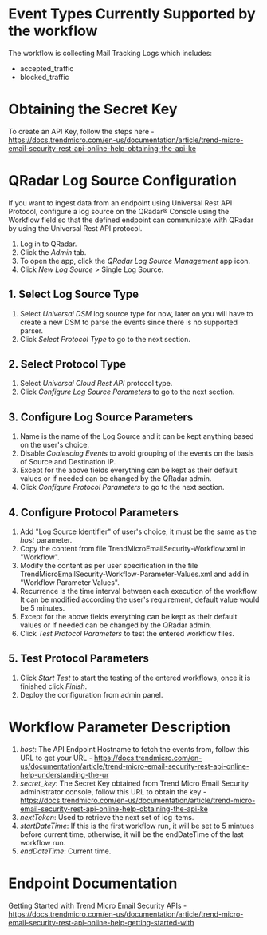 # Event Types Currently Supported by the workflow #
The workflow is collecting Mail Tracking Logs which includes:
- accepted_traffic
- blocked_traffic


# Obtaining the Secret Key #
To create an API Key, follow the steps here - <https://docs.trendmicro.com/en-us/documentation/article/trend-micro-email-security-rest-api-online-help-obtaining-the-api-ke>


# QRadar Log Source Configuration #
If you want to ingest data from an endpoint using Universal Rest API Protocol, configure a log source on the QRadar® Console using the Workflow field so that the defined endpoint can communicate with QRadar by using the Universal Rest API protocol.

1. Log in to QRadar.
2. Click the *Admin* tab.
3. To open the app, click the *QRadar Log Source Management* app icon.
4. Click *New Log Source* > Single Log Source.

## 1. Select Log Source Type ##
1. Select *Universal DSM* log source type for now, later on you will have to create a new DSM to parse the events since there is no supported parser. 
2. Click *Select Protocol Type* to go to the next section.

## 2. Select Protocol Type ##
1. Select *Universal Cloud Rest API* protocol type. 
2. Click *Configure Log Source Parameters* to go to the next section.

## 3. Configure Log Source Parameters ##
1. Name is the name of the Log Source and it can be kept anything based on the user's choice.
2. Disable *Coalescing Events* to avoid grouping of the events on the basis of Source and Destination IP. 
3. Except for the above fields everything can be kept as their default values or if needed can be changed by the QRadar admin.
4. Click *Configure Protocol Parameters* to go to the next section.

## 4. Configure Protocol Parameters ##
1.  Add "Log Source Identifier" of user's choice, it must be the same as the *host* parameter.
2.  Copy the content from file TrendMicroEmailSecurity-Workflow.xml in "Workflow".
3.  Modify the content as per user specification in the file TrendMicroEmailSecurity-Workflow-Parameter-Values.xml and add in "Workflow Parameter Values".
4.  Recurrence is the time interval between each execution of the workflow. It can be modified according the user's requirement, default value would be 5 minutes.
5.  Except for the above fields everything can be kept as their default values or if needed can be changed by the QRadar admin.
6.  Click *Test Protocol Parameters* to test the entered workflow files.

## 5. Test Protocol Parameters ##
1.  Click *Start Test* to start the testing of the entered workflows, once it is finished click *Finish*.
2.  Deploy the configuration from admin panel.


# Workflow Parameter Description #
1. *host*: The API Endpoint Hostname to fetch the events from, follow this URL to get your URL - <https://docs.trendmicro.com/en-us/documentation/article/trend-micro-email-security-rest-api-online-help-understanding-the-ur>
2. *secret_key*: The Secret Key obtained from Trend Micro Email Security administrator console, follow this URL to obtain the key - <https://docs.trendmicro.com/en-us/documentation/article/trend-micro-email-security-rest-api-online-help-obtaining-the-api-ke>
3. *nextToken*: Used to retrieve the next set of log items.
4. *startDateTime*: If this is the first workflow run, it will be set to 5 mintues before current time, otherwise, it will be the endDateTime of the last workflow run.
5. *endDateTime*: Current time.

# Endpoint Documentation #
Getting Started with Trend Micro Email Security APIs - <https://docs.trendmicro.com/en-us/documentation/article/trend-micro-email-security-rest-api-online-help-getting-started-with>
